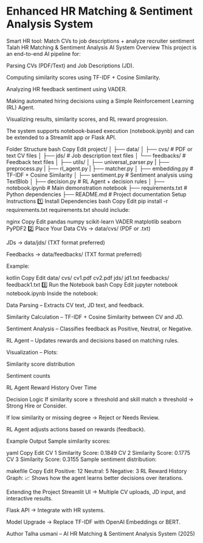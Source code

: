 # Enhanced HR Matching &  Sentiment Analysis System
Smart HR tool: Match CVs to job descriptions + analyze recruiter sentiment
Talah HR Matching & Sentiment Analysis AI System
Overview
This project is an end-to-end AI pipeline for:

Parsing CVs (PDF/Text) and Job Descriptions (JD).

Computing similarity scores using TF-IDF + Cosine Similarity.

Analyzing HR feedback sentiment using VADER.

Making automated hiring decisions using a Simple Reinforcement Learning (RL) Agent.

Visualizing results, similarity scores, and RL reward progression.

The system supports notebook-based execution (notebook.ipynb) and can be extended to a Streamlit app or Flask API.

Folder Structure
bash
Copy
Edit
project/
│
├── data/
│   ├── cvs/                  # PDF or text CV files
│   ├── jds/                  # Job description text files
│   └── feedbacks/            # Feedback text files
│
├── utils/
│   ├── universal_parser.py 
|   ├── preprocess.py
|   ├── rl_agent.py
|   ├── matcher.py 
│   ├── embedding.py          # TF-IDF + Cosine Similarity
│   ├── sentiment.py          # Sentiment analysis using TextBlob
│   ├── decision.py           # RL Agent + decision rules
│
├── notebook.ipynb            # Main demonstration notebook
├── requirements.txt          # Python dependencies
├── README.md                 # Project documentation
Setup Instructions
1️⃣ Install Dependencies
bash
Copy
Edit
pip install -r requirements.txt
requirements.txt should include:

nginx
Copy
Edit
pandas
numpy
scikit-learn
VADER
matplotlib
seaborn
PyPDF2
2️⃣ Place Your Data
CVs → data/cvs/ (PDF or .txt)

JDs → data/jds/ (TXT format preferred)

Feedbacks → data/feedbacks/ (TXT format preferred)

Example:

kotlin
Copy
Edit
data/
  cvs/
    cv1.pdf
    cv2.pdf
  jds/
    jd1.txt
  feedbacks/
    feedback1.txt
3️⃣ Run the Notebook
bash
Copy
Edit
jupyter notebook notebook.ipynb
Inside the notebook:

Data Parsing – Extracts CV text, JD text, and feedback.

Similarity Calculation – TF-IDF + Cosine Similarity between CV and JD.

Sentiment Analysis – Classifies feedback as Positive, Neutral, or Negative.

RL Agent – Updates rewards and decisions based on matching rules.

Visualization – Plots:

Similarity score distribution

Sentiment counts

RL Agent Reward History Over Time

Decision Logic
If similarity score ≥ threshold and skill match ≥ threshold → Strong Hire or Consider.

If low similarity or missing degree → Reject or Needs Review.

RL Agent adjusts actions based on rewards (feedback).

Example Output
Sample similarity scores:

yaml
Copy
Edit
CV 1 Similarity Score: 0.1849
CV 2 Similarity Score: 0.1775
CV 3 Similarity Score: 0.3155
Sample sentiment distribution:

makefile
Copy
Edit
Positive: 12
Neutral: 5
Negative: 3
RL Reward History Graph:
📈 Shows how the agent learns better decisions over iterations.

Extending the Project
Streamlit UI → Multiple CV uploads, JD input, and interactive results.

Flask API → Integrate with HR systems.

Model Upgrade → Replace TF-IDF with OpenAI Embeddings or BERT.

Author
Talha usmani – AI HR Matching & Sentiment Analysis System (2025)
